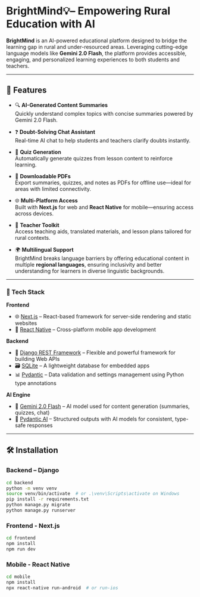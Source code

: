 # BrightMind💡– Empowering Rural Education with AI

**BrightMind** is an AI-powered educational platform designed to bridge the learning gap in rural and under-resourced areas. Leveraging cutting-edge language models like **Gemini 2.0 Flash**, the platform provides accessible, engaging, and personalized learning experiences to both students and teachers.

---

## 🚀 Features

- 🔍 **AI-Generated Content Summaries**  
  Quickly understand complex topics with concise summaries powered by Gemini 2.0 Flash.

- ❓ **Doubt-Solving Chat Assistant**  
  Real-time AI chat to help students and teachers clarify doubts instantly.

- 📝 **Quiz Generation**  
  Automatically generate quizzes from lesson content to reinforce learning.

- 📄 **Downloadable PDFs**  
  Export summaries, quizzes, and notes as PDFs for offline use—ideal for areas with limited connectivity.

- 🌐 **Multi-Platform Access**  
  Built with **Next.js** for web and **React Native** for mobile—ensuring access across devices.

- 🧠 **Teacher Toolkit**  
  Access teaching aids, translated materials, and lesson plans tailored for rural contexts.

- 🌍 **Multilingual Support**  
  BrightMind breaks language barriers by offering educational content in multiple **regional languages**, ensuring inclusivity and better understanding for learners in diverse linguistic backgrounds.

---

### 🧱 Tech Stack

**Frontend**  
- 🌐 [Next.js](https://nextjs.org/) – React-based framework for server-side rendering and static websites  
- 📱 [React Native](https://reactnative.dev/) – Cross-platform mobile app development  

**Backend**  
- 🐍 [Django REST Framework](https://www.django-rest-framework.org/) – Flexible and powerful framework for building Web APIs  
- 🗃️ [SQLite](https://sqlite.org/) – A lightweight database for embedded apps  
- 📊 [Pydantic](https://docs.pydantic.dev/) – Data validation and settings management using Python type annotations

**AI Engine**  
- 🤖 [Gemini 2.0 Flash](https://google.com) – AI model used for content generation (summaries, quizzes, chat)  
- 🧠 [Pydantic AI](https://docs.pydantic.dev/latest/integrations/ai/) – Structured outputs with AI models for consistent, type-safe responses

---

## 🛠️ Installation

### Backend – Django

```bash
cd backend
python -m venv venv
source venv/bin/activate  # or .\venv\Scripts\activate on Windows
pip install -r requirements.txt
python manage.py migrate
python manage.py runserver
```

### Frontend - Next.js

```bash
cd frontend
npm install
npm run dev
```

### Mobile - React Native

```bash
cd mobile
npm install
npx react-native run-android  # or run-ios
```